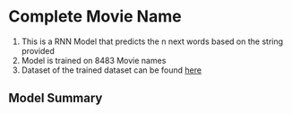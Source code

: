 # Complete Movie Name

1. This is a RNN Model that predicts the n next words based on the string provided
2. Model is trained on 8483 Movie names
3. Dataset of the trained dataset can be found [here](https://www.kaggle.com/datasets/tmdb/tmdb-movie-metadata?select=tmdb_5000_movies.csv)

## Model Summary